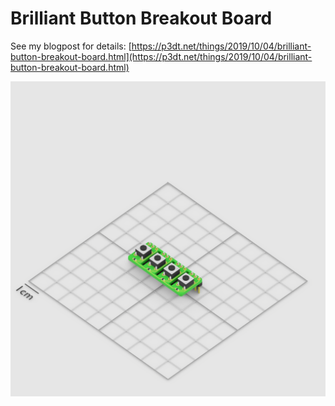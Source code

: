 # Brilliant Button Breakout Board

See my blogpost for details: [https://p3dt.net/things/2019/10/04/brilliant-button-breakout-board.html](https://p3dt.net/things/2019/10/04/brilliant-button-breakout-board.html)

![01-pcb-diagonal](01-pcb-diagonal.png#)